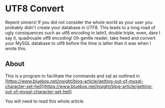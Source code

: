 UTF8 Convert
============

Repent sinners!  If you did not consider the whole world as your user you probably didn't create your database in UTF8.  This leads to a long road of ugly consiquences such as utf8 encoding in latin1, double triple, even, dare I say it, quadrouple utf8 encoding!  Oh gentle reader, take heed and convert your MySQL database to utf8 before the time is latter than it was when I wrote this.  


About
-----

This is a program to facilitate the commands and sql as outlined in [https://www.bluebox.net/insight/blog-article/getting-out-of-mysql-character-set-hell](https://www.bluebox.net/insight/blog-article/getting-out-of-mysql-character-set-hell)

You will need to read this whole article.  


